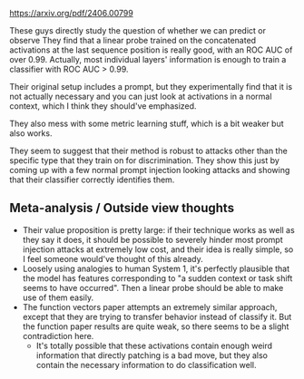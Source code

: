 https://arxiv.org/pdf/2406.00799

These guys directly study the question of whether we can predict or observe 
They find that a linear probe trained on the concatenated activations at the last sequence position is really good, with an ROC AUC of over 0.99. Actually, most individual layers' information is enough to train a classifier with ROC AUC > 0.99.

Their original setup includes a prompt, but they experimentally find that it is not actually necessary and you can just look at activations in a normal context, which I think they should've emphasized.

They also mess with some metric learning stuff, which is a bit weaker but also works.

They seem to suggest that their method is robust to attacks other than the specific type that they train on for discrimination. They show this just by coming up with a few normal prompt injection looking attacks and showing that their classifier correctly identifies them.


## Meta-analysis / Outside view thoughts
- Their value proposition is pretty large: if their technique works as well as they say it does, it should be possible to severely hinder most prompt injection attacks at extremely low cost, and their idea is really simple, so I feel someone would've thought of this already.
- Loosely using analogies to human System 1, it's perfectly plausible that the model has features corresponding to "a sudden context or task shift seems to have occurred". Then a linear probe should be able to make use of them easily.
- The function vectors paper attempts an extremely similar approach, except that they are trying to transfer behavior instead of classify it. But the function paper results are quite weak, so there seems to be a slight contradiction here.
	- It's totally possible that these activations contain enough weird information that directly patching is a bad move, but they also contain the necessary information to do classification well.
